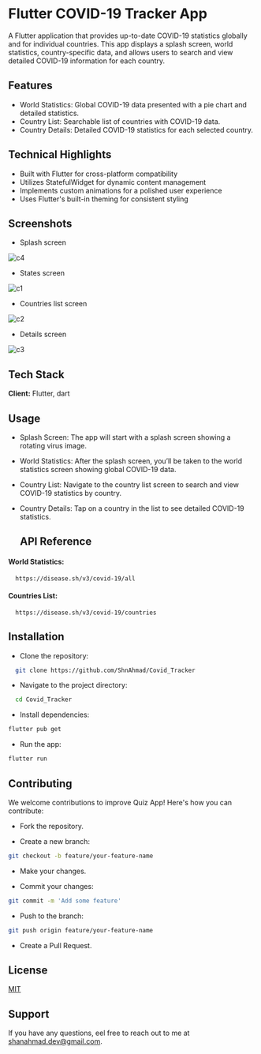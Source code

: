 
# Flutter COVID-19 Tracker App


A Flutter application that provides up-to-date COVID-19 statistics globally and for individual countries. This app displays a splash screen, world statistics, country-specific data, and allows users to search and view detailed COVID-19 information for each country.


## Features

- World Statistics: Global COVID-19 data presented with a pie chart and detailed statistics.
- Country List: Searchable list of countries with COVID-19 data.
- Country Details: Detailed COVID-19 statistics for each selected country.


## Technical Highlights
- Built with Flutter for cross-platform compatibility
- Utilizes StatefulWidget for dynamic content management
- Implements custom animations for a polished user experience
- Uses Flutter's built-in theming for consistent styling
## Screenshots

- Splash screen
  
![c4](https://github.com/user-attachments/assets/f45ddd0e-e586-4736-bf72-7766718a43ca)

- States screen

![c1](https://github.com/user-attachments/assets/c82e79ae-c1fa-4052-b629-0f6f2c8c69a0)

- Countries list screen

![c2](https://github.com/user-attachments/assets/af89992d-05e2-400b-ac91-0ba51bf8bfa3)

- Details screen

![c3](https://github.com/user-attachments/assets/fb17f94f-eca5-4be4-939a-3ae02870bd05)




## Tech Stack


**Client:** Flutter, dart


## Usage
- Splash Screen: The app will start with a splash screen showing a rotating virus image.
-  World Statistics: After the splash screen, you’ll be taken to the world statistics screen showing global COVID-19 data.
- Country List: Navigate to the country list screen to search and view COVID-19 statistics by country.
- Country Details: Tap on a country in the list to see detailed COVID-19 statistics.

  ## API Reference

#### World Statistics:

```http
  https://disease.sh/v3/covid-19/all
```

#### Countries List:

```http
  https://disease.sh/v3/covid-19/countries
```

## Installation

- Clone the repository:

```bash
  git clone https://github.com/ShnAhmad/Covid_Tracker
```
- Navigate to the project directory:

```bash
  cd Covid_Tracker
``` 
- Install dependencies:

```bash
flutter pub get
``` 
- Run the app:

```bash
flutter run
``` 
## Contributing
We welcome contributions to improve Quiz App! Here's how you can contribute:

- Fork the repository.

- Create a new branch:

```bash
git checkout -b feature/your-feature-name
```
- Make your changes.

- Commit your changes:
```bash
git commit -m 'Add some feature'
```
- Push to the branch:
```bash
git push origin feature/your-feature-name
```
- Create a Pull Request.


## License

[MIT](https://choosealicense.com/licenses/mit/)


## Support

If you have any questions, eel free to reach out to me at shanahmad.dev@gmail.com.

